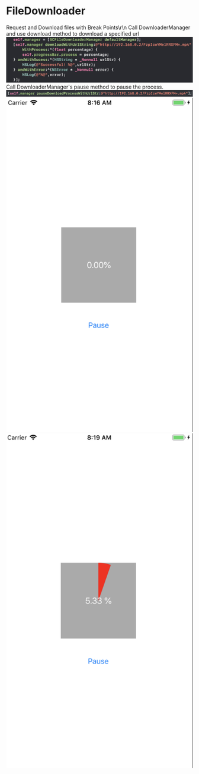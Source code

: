 # FileDownloader
Request and Download files with Break Points\r\n
Call DownloaderManager and use download method to download a specified url
![image](https://github.com/rayray199085/FileDownloader/blob/master/images/Screen%20Shot%202019-03-14%20at%208.20.41%20am.png)
Call DownloaderManager's pause method to pause the process.
![image](https://github.com/rayray199085/FileDownloader/blob/master/images/Screen%20Shot%202019-03-14%20at%208.20.53%20am.png)
![image](https://github.com/rayray199085/FileDownloader/blob/master/images/QQ20190314-081631%402x.png)
![image](https://github.com/rayray199085/FileDownloader/blob/master/images/QQ20190314-081907%402x.png)
